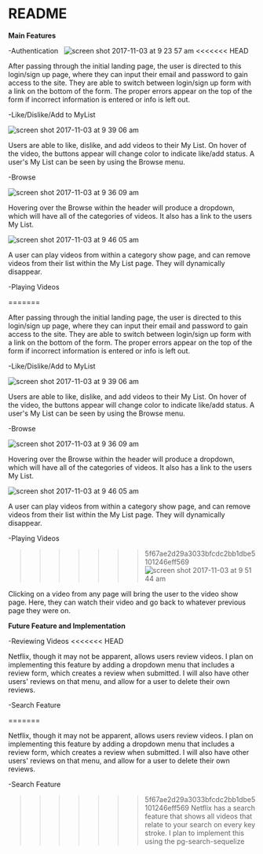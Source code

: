 # README

__Main Features__

  -Authentication
  
  ![screen shot 2017-11-03 at 9 23 57 am](https://user-images.githubusercontent.com/29177545/32375859-8b0d23bc-c079-11e7-9c97-ddb4875d0bab.png)
<<<<<<< HEAD

After passing through the initial landing page, the user is directed to this login/sign up page, where they can input their email and password to gain access to the site. They are able to switch between login/sign up form with a link on the bottom of the form. The proper errors appear on the top of the form if incorrect information is entered or info is left out.

  -Like/Dislike/Add to MyList

![screen shot 2017-11-03 at 9 39 06 am](https://user-images.githubusercontent.com/29177545/32376344-efad1b46-c07a-11e7-8198-4645d795a00b.png)

Users are able to like, dislike, and add videos to their My List. On hover of the video, the buttons appear will change color to indicate like/add status. A user's My List can be seen by using the Browse menu.

-Browse

![screen shot 2017-11-03 at 9 36 09 am](https://user-images.githubusercontent.com/29177545/32376236-92970110-c07a-11e7-9b1d-4f0060fa969f.png)

Hovering over the Browse within the header will produce a dropdown, which will have all of the categories of videos. It also has a link to the users My List.

![screen shot 2017-11-03 at 9 46 05 am](https://user-images.githubusercontent.com/29177545/32376749-13e56f58-c07c-11e7-9db7-021ef3564748.png)

A user can play videos from within a category show page, and can remove videos from their list within the My List page. They will dynamically disappear.

-Playing Videos

=======
  
After passing through the initial landing page, the user is directed to this login/sign up page, where they can input their email and password to gain access to the site. They are able to switch between login/sign up form with a link on the bottom of the form. The proper errors appear on the top of the form if incorrect information is entered or info is left out.

  -Like/Dislike/Add to MyList
  
![screen shot 2017-11-03 at 9 39 06 am](https://user-images.githubusercontent.com/29177545/32376344-efad1b46-c07a-11e7-8198-4645d795a00b.png)

Users are able to like, dislike, and add videos to their My List. On hover of the video, the buttons appear will change color to indicate like/add status. A user's My List can be seen by using the Browse menu.

-Browse

![screen shot 2017-11-03 at 9 36 09 am](https://user-images.githubusercontent.com/29177545/32376236-92970110-c07a-11e7-9b1d-4f0060fa969f.png)

Hovering over the Browse within the header will produce a dropdown, which will have all of the categories of videos. It also has a link to the users My List. 

![screen shot 2017-11-03 at 9 46 05 am](https://user-images.githubusercontent.com/29177545/32376749-13e56f58-c07c-11e7-9db7-021ef3564748.png)

A user can play videos from within a category show page, and can remove videos from their list within the My List page. They will dynamically disappear.

-Playing Videos

>>>>>>> 5f67ae2d29a3033bfcdc2bb1dbe5101246eff569
![screen shot 2017-11-03 at 9 51 44 am](https://user-images.githubusercontent.com/29177545/32377023-d2f7b28e-c07c-11e7-9dd9-78458bbfc73f.png)

Clicking on a video from any page will bring the user to the video show page. Here, they can watch their video and go back to whatever previous page they were on.


__Future Feature and Implementation__

  -Reviewing Videos
<<<<<<< HEAD

   Netflix, though it may not be apparent, allows users review videos. I plan on implementing this feature by adding a dropdown menu that    includes a review form, which creates a review when submitted. I will also have other users' reviews on that menu, and allow for a user    to delete their own reviews.

  -Search Feature

=======
  
   Netflix, though it may not be apparent, allows users review videos. I plan on implementing this feature by adding a dropdown menu that    includes a review form, which creates a review when submitted. I will also have other users' reviews on that menu, and allow for a user    to delete their own reviews.
    
  -Search Feature
  
>>>>>>> 5f67ae2d29a3033bfcdc2bb1dbe5101246eff569
   Netflix has a search feature that shows all videos that relate to your search on every key stroke. I plan to implement this using the      pg-search-sequelize

